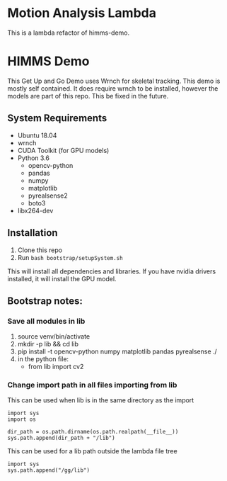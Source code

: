 # Motion Analysis Lambda

This is a lambda refactor of himms-demo.

# HIMMS Demo

This Get Up and Go Demo uses Wrnch for skeletal tracking. This demo is mostly self contained. 
It does require wrnch to be installed, however the models are part of this repo. This be fixed in the future.

## System Requirements
- Ubuntu 18.04
- wrnch
- CUDA Toolkit (for GPU models)
- Python 3.6
    - opencv-python
    - pandas 
    - numpy
    - matplotlib 
    - pyrealsense2
    - boto3
- libx264-dev

## Installation
1. Clone this repo
2. Run ``bash bootstrap/setupSystem.sh``

This will install all dependencies and libraries. If you have nvidia drivers installed, it will install the GPU model.

## Bootstrap notes:

### Save all modules in lib

1. source venv/bin/activate
2. mkdir -p lib && cd lib
3. pip install -t opencv-python numpy matplotlib pandas pyrealsense ./
4. in the python file:
    - from lib import cv2
### Change import path in all files importing from lib

This can be used when lib is in the same directory as the import
```
import sys
import os

dir_path = os.path.dirname(os.path.realpath(__file__))
sys.path.append(dir_path + "/lib")
```

This can be used for a lib path outside the lambda file tree 
```
import sys
sys.path.append("/gg/lib")
```